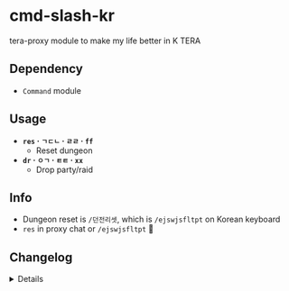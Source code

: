 # cmd-slash-kr
tera-proxy module to make my life better in K TERA

## Dependency
- `Command` module

## Usage
- __`res` · `ㄱㄷㄴ` · `ㄹㄹ` · `ff`__
  - Reset dungeon
- __`dr` · `ㅇㄱ` · `ㅌㅌ` · `xx`__
  - Drop party/raid

## Info
- Dungeon reset is `/던전리셋`, which is `/ejswjsfltpt` on Korean keyboard
- `res` in proxy chat or `/ejswjsfltpt` :thinking:

## Changelog
<details>

    1.16
    - Added auto-update support
    - Removed disband party command
    1.15
    - Removed duplicate function of a different module
    1.14
    - Updated name
    - Added short inspect command
    1.13
    - Updated code aesthetics
    1.12
    - Updated code
    - Added string function
    1.11
    - Updated code aesthetics
    1.10
    - Updated code aesthetics
    1.00
    - Initial commit

</details>
